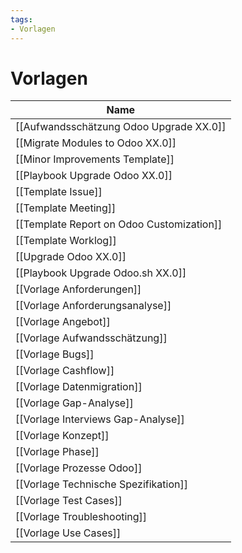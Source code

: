 ```yaml
---
tags:
- Vorlagen
---
```

# Vorlagen

| Name                                      |
| ----------------------------------------- |
| [[Aufwandsschätzung Odoo Upgrade XX.0]]   |
| [[Migrate Modules to Odoo XX.0]]          |
| [[Minor Improvements Template]]           |
| [[Playbook Upgrade Odoo XX.0]]            |
| [[Template Issue]]                        |
| [[Template Meeting]]                      |
| [[Template Report on Odoo Customization]] |
| [[Template Worklog]]                      |
| [[Upgrade Odoo XX.0]]                     |
| [[Playbook Upgrade Odoo.sh XX.0]]                  |
| [[Vorlage Anforderungen]]                 |
| [[Vorlage Anforderungsanalyse]]           |
| [[Vorlage Angebot]]                       |
| [[Vorlage Aufwandsschätzung]]             |
| [[Vorlage Bugs]]                          |
| [[Vorlage Cashflow]]                      |
| [[Vorlage Datenmigration]]                |
| [[Vorlage Gap-Analyse]]                   |
| [[Vorlage Interviews Gap-Analyse]]        |
| [[Vorlage Konzept]]                       |
| [[Vorlage Phase]]                         |
| [[Vorlage Prozesse Odoo]]                 |
| [[Vorlage Technische Spezifikation]]      |
| [[Vorlage Test Cases]]                    |
| [[Vorlage Troubleshooting]]               |
| [[Vorlage Use Cases]]                     |
